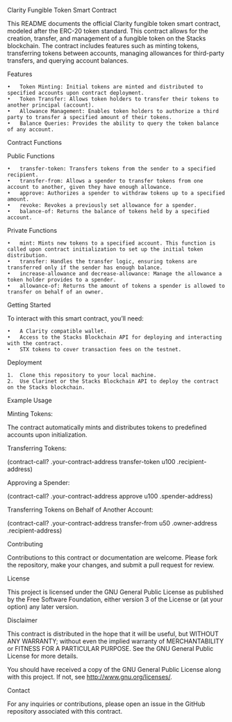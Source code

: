 Clarity Fungible Token Smart Contract

This README documents the official Clarity fungible token smart contract, modeled after the ERC-20 token standard. This contract allows for the creation, transfer, and management of a fungible token on the Stacks blockchain. The contract includes features such as minting tokens, transferring tokens between accounts, managing allowances for third-party transfers, and querying account balances.

Features

	•	Token Minting: Initial tokens are minted and distributed to specified accounts upon contract deployment.
	•	Token Transfer: Allows token holders to transfer their tokens to another principal (account).
	•	Allowance Management: Enables token holders to authorize a third party to transfer a specified amount of their tokens.
	•	Balance Queries: Provides the ability to query the token balance of any account.

Contract Functions

Public Functions

	•	transfer-token: Transfers tokens from the sender to a specified recipient.
	•	transfer-from: Allows a spender to transfer tokens from one account to another, given they have enough allowance.
	•	approve: Authorizes a spender to withdraw tokens up to a specified amount.
	•	revoke: Revokes a previously set allowance for a spender.
	•	balance-of: Returns the balance of tokens held by a specified account.

Private Functions

	•	mint: Mints new tokens to a specified account. This function is called upon contract initialization to set up the initial token distribution.
	•	transfer: Handles the transfer logic, ensuring tokens are transferred only if the sender has enough balance.
	•	increase-allowance and decrease-allowance: Manage the allowance a token holder provides to a spender.
	•	allowance-of: Returns the amount of tokens a spender is allowed to transfer on behalf of an owner.

Getting Started

To interact with this smart contract, you’ll need:

	•	A Clarity compatible wallet.
	•	Access to the Stacks Blockchain API for deploying and interacting with the contract.
	•	STX tokens to cover transaction fees on the testnet.

Deployment

	1.	Clone this repository to your local machine.
	2.	Use Clarinet or the Stacks Blockchain API to deploy the contract on the Stacks blockchain.

Example Usage

Minting Tokens:

The contract automatically mints and distributes tokens to predefined accounts upon initialization.

Transferring Tokens:

(contract-call? .your-contract-address transfer-token u100 .recipient-address)

Approving a Spender:

(contract-call? .your-contract-address approve u100 .spender-address)

Transferring Tokens on Behalf of Another Account:

(contract-call? .your-contract-address transfer-from u50 .owner-address .recipient-address)

Contributing

Contributions to this contract or documentation are welcome. Please fork the repository, make your changes, and submit a pull request for review.

License

This project is licensed under the GNU General Public License as published by the Free Software Foundation, either version 3 of the License or (at your option) any later version.

Disclaimer

This contract is distributed in the hope that it will be useful, but WITHOUT ANY WARRANTY; without even the implied warranty of MERCHANTABILITY or FITNESS FOR A PARTICULAR PURPOSE. See the GNU General Public License for more details.

You should have received a copy of the GNU General Public License along with this project. If not, see http://www.gnu.org/licenses/.

Contact

For any inquiries or contributions, please open an issue in the GitHub repository associated with this contract.

